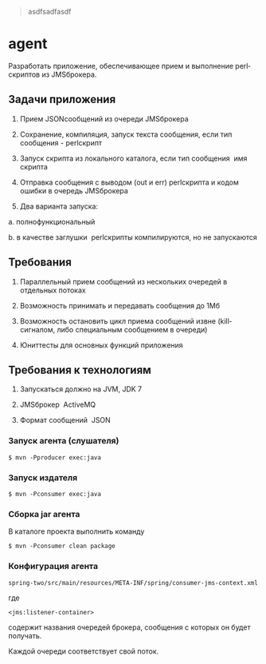 
<blockquote>asdfsadfasdf</blockquote>

# agent

Разработать приложение, обеспечивающее прием и выполнение perl­скриптов из JMS­брокера.

## Задачи приложения

1. Прием JSON­сообщений из очереди JMS­брокера

2. Сохранение, компиляция, запуск текста сообщения, если тип сообщения - perl­скрипт

3. Запуск скрипта из локального каталога, если тип сообщения ­ имя скрипта

4. Отправка сообщения с выводом (out и err) perl­скрипта и кодом ошибки в очередь JMS­брокера

5. Два варианта запуска:

  a. полнофункциональный

  b. в качестве заглушки ­ perl­скрипты компилируются, но не запускаются

## Требования

1. Параллельный прием сообщений из нескольких очередей в отдельных потоках

2. Возможность принимать и передавать сообщения до 1Мб

3. Возможность остановить цикл приема сообщений извне (kill­сигналом, либо специальным сообщением в очереди)

4. Юнит­тесты для основных функций приложения

## Требования к технологиям

1. Запускаться должно на JVM, JDK 7

2. JMS­брокер ­ ActiveMQ

3. Формат сообщений ­ JSON

### Запуск агента (слушателя) 

    $ mvn -Pproducer exec:java

### Запуск издателя

    $ mvn -Pconsumer exec:java

### Сборка jar агента

В каталоге проекта выполнить команду 

    $ mvn -Pconsumer clean package
	
### Конфигурация агента

	spring-two/src/main/resources/META-INF/spring/consumer-jms-context.xml
где

	<jms:listener-container>

содержит названия очередей брокера, сообщения с которых он будет получать. 

Каждой очереди соответствует свой поток.
